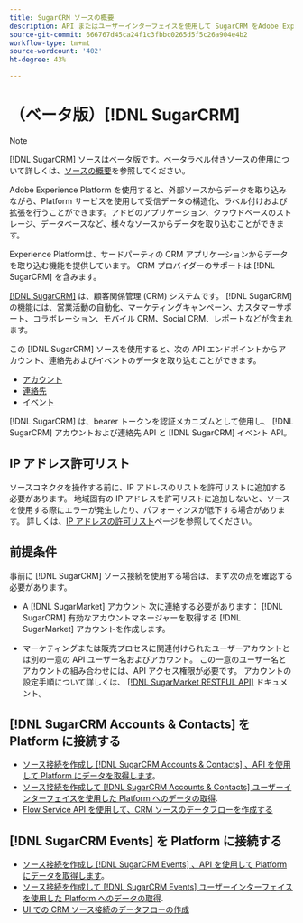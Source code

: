 ```yaml
---
title: SugarCRM ソースの概要
description: API またはユーザーインターフェイスを使用して SugarCRM をAdobe Experience Platformに接続する方法を説明します。
source-git-commit: 666767d45ca24f1c3fbbc0265d5f5c26a904e4b2
workflow-type: tm+mt
source-wordcount: '402'
ht-degree: 43%

---
```


# （ベータ版）[!DNL SugarCRM]

>[!NOTE]
>
>[!DNL SugarCRM] ソースはベータ版です。ベータラベル付きソースの使用について詳しくは、[ソースの概要](../../home.md#terms-and-conditions)を参照してください。

Adobe Experience Platform を使用すると、外部ソースからデータを取り込みながら、Platform サービスを使用して受信データの構造化、ラベル付けおよび拡張を行うことができます。アドビのアプリケーション、クラウドベースのストレージ、データベースなど、様々なソースからデータを取り込むことができます。

Experience Platformは、サードパーティの CRM アプリケーションからデータを取り込む機能を提供しています。 CRM プロバイダーのサポートは [!DNL SugarCRM] を含みます。

[[!DNL SugarCRM]](https://www.sugarcrm.com/) は、顧客関係管理 (CRM) システムです。 [!DNL SugarCRM]の機能には、営業活動の自動化、マーケティングキャンペーン、カスタマーサポート、コラボレーション、モバイル CRM、Social CRM、レポートなどが含まれます。

この [!DNL SugarCRM] ソースを使用すると、次の API エンドポイントからアカウント、連絡先およびイベントのデータを取り込むことができます。

* [アカウント](https://market.apidocs.sugarcrm.com/#b0aeb0cd-80ea-4688-8474-54e4873f32f3)
* [連絡先](https://market.apidocs.sugarcrm.com/#308c5025-9478-4de3-8a41-1fc3cff1d8d1)
* [イベント](https://market.apidocs.sugarcrm.com/#516ec3b1-8e70-43d4-8bf2-38a2ae74c0a5)


[!DNL SugarCRM] は、bearer トークンを認証メカニズムとして使用し、 [!DNL SugarCRM] アカウントおよび連絡先 API と [!DNL SugarCRM] イベント API。

## IP アドレス許可リスト

ソースコネクタを操作する前に、IP アドレスのリストを許可リストに追加する必要があります。 地域固有の IP アドレスを許可リストに追加しないと、ソースを使用する際にエラーが発生したり、パフォーマンスが低下する場合があります。 詳しくは、[IP アドレスの許可リスト](../../ip-address-allow-list.md)ページを参照してください。

## 前提条件

事前に [!DNL SugarCRM] ソース接続を使用する場合は、まず次の点を確認する必要があります。

* A [!DNL SugarMarket] アカウント 次に連絡する必要があります： [!DNL SugarCRM] 有効なアカウントマネージャーを取得する [!DNL SugarMarket] アカウントを作成します。

* マーケティングまたは販売プロセスに関連付けられたユーザーアカウントとは別の一意の API ユーザー名およびアカウント。 この一意のユーザー名とアカウントの組み合わせには、API アクセス権限が必要です。 アカウントの設定手順について詳しくは、 [[!DNL SugarMarket RESTFUL API]](https://market.apidocs.sugarcrm.com/#intro) ドキュメント。

## [!DNL SugarCRM Accounts & Contacts] を Platform に接続する

* [ソース接続を作成し [!DNL SugarCRM Accounts & Contacts] 、API を使用して Platform にデータを取得します](../../tutorials/api/create/crm/sugarcrm-accounts-contacts.md)。
* [ソース接続を作成して [!DNL SugarCRM Accounts & Contacts] ユーザーインターフェイスを使用した Platform へのデータの取得](../../tutorials/ui/create/crm/sugarcrm-accounts-contacts.md).
* [Flow Service API を使用して、CRM ソースのデータフローを作成する](../../tutorials/api/collect/crm.md)


## [!DNL SugarCRM Events] を Platform に接続する

* [ソース接続を作成し [!DNL SugarCRM Events] 、API を使用して Platform にデータを取得します](../../tutorials/api/create/crm/sugarcrm-events.md)。
* [ソース接続を作成して [!DNL SugarCRM Events] ユーザーインターフェイスを使用した Platform へのデータの取得](../../tutorials/ui/create/crm/sugarcrm-events.md).
* [UI での CRM ソース接続のデータフローの作成](../../tutorials/ui/dataflow/crm.md)

